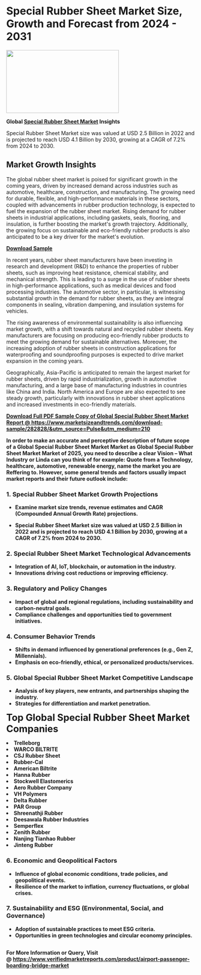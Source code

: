 <H1>Special Rubber Sheet Market Size, Growth and Forecast from 2024 - 2031</H1><img class="aligncenter size-medium wp-image-584254" src="https://thirdeyenews.in/wp-content/uploads/2024/09/Global-Market-Research-300x168.jpeg" alt="" width="300" height="168" /><p><strong>Global&nbsp;<a href="https://www.marketsizeandtrends.com/download-sample/282828/&amp;utm_source=Pulse&amp;utm_medium=210">Special Rubber Sheet Market</a> Insights</strong></p><p>Special Rubber Sheet Market size was valued at USD 2.5 Billion in 2022 and is projected to reach USD 4.1 Billion by 2030, growing at a CAGR of 7.2% from 2024 to 2030.</p><p><h2>Market Growth Insights</h2> <p>The global rubber sheet market is poised for significant growth in the coming years, driven by increased demand across industries such as automotive, healthcare, construction, and manufacturing. The growing need for durable, flexible, and high-performance materials in these sectors, coupled with advancements in rubber production technology, is expected to fuel the expansion of the rubber sheet market. Rising demand for rubber sheets in industrial applications, including gaskets, seals, flooring, and insulation, is further boosting the market's growth trajectory. Additionally, the growing focus on sustainable and eco-friendly rubber products is also anticipated to be a key driver for the market's evolution.</p> <p><strong><a href="download-sample-link">Download Sample</a></strong></p> <p>In recent years, rubber sheet manufacturers have been investing in research and development (R&D) to enhance the properties of rubber sheets, such as improving heat resistance, chemical stability, and mechanical strength. This is leading to a surge in the use of rubber sheets in high-performance applications, such as medical devices and food processing industries. The automotive sector, in particular, is witnessing substantial growth in the demand for rubber sheets, as they are integral components in sealing, vibration dampening, and insulation systems for vehicles.</p> <p>The rising awareness of environmental sustainability is also influencing market growth, with a shift towards natural and recycled rubber sheets. Key manufacturers are focusing on producing eco-friendly rubber products to meet the growing demand for sustainable alternatives. Moreover, the increasing adoption of rubber sheets in construction applications for waterproofing and soundproofing purposes is expected to drive market expansion in the coming years.</p> <p>Geographically, Asia-Pacific is anticipated to remain the largest market for rubber sheets, driven by rapid industrialization, growth in automotive manufacturing, and a large base of manufacturing industries in countries like China and India. North America and Europe are also expected to see steady growth, particularly with innovations in rubber sheet applications and increased investments in eco-friendly materials.</p> <p><strong><a href="get-more-insights-link"></p><p><span class=""><strong>Download Full PDF Sample Copy of Global Special Rubber Sheet Market Report</strong> @ <a href="https://www.marketsizeandtrends.com/download-sample/282828/&amp;utm_source=Pulse&amp;utm_medium=210" target="_blank">https://www.marketsizeandtrends.com/download-sample/282828/&amp;utm_source=Pulse&amp;utm_medium=210</a></span></p><p>In order to make an accurate and perceptive description of future scope of a Global&nbsp;Special Rubber Sheet Market Market as Global&nbsp;Special Rubber Sheet Market Market of 2025, you need to describe a clear Vision &ndash; What Industry or Linda can you think of for example: Quote from a Technology, healthcare, automotive, renewable energy, name the market you are Reffering to. However, some general trends and factors usually impact market reports and their future outlook include:</p><h3>1.&nbsp;<strong>Special Rubber Sheet Market Growth Projections</strong></h3><ul><li>Examine market size trends, revenue estimates and CAGR (Compounded Annual Growth Rate) projections.</li><li><p>Special Rubber Sheet Market size was valued at USD 2.5 Billion in 2022 and is projected to reach USD 4.1 Billion by 2030, growing at a CAGR of 7.2% from 2024 to 2030.</p></li></ul><h3>2.&nbsp;<strong>Special Rubber Sheet Market Technological Advancements</strong></h3><ul><li>Integration of AI, IoT, blockchain, or automation in the industry.</li><li>Innovations driving cost reductions or improving efficiency.</li></ul><h3>3.&nbsp;<strong>Regulatory and Policy Changes</strong></h3><ul><li>Impact of global and regional regulations, including sustainability and carbon-neutral goals.</li><li>Compliance challenges and opportunities tied to government initiatives.</li></ul><h3>4.&nbsp;<strong>Consumer Behavior Trends</strong></h3><ul><li>Shifts in demand influenced by generational preferences (e.g., Gen Z, Millennials).</li><li>Emphasis on eco-friendly, ethical, or personalized products/services.</li></ul><h3>5.&nbsp;<strong>Global Special Rubber Sheet Market Competitive Landscape</strong></h3><ul><li>Analysis of key players, new entrants, and partnerships shaping the industry.</li><li>Strategies for differentiation and market penetration.</li></ul><p data-pm-slice="1 1 []"><span style="color: inherit; font-family: inherit; font-size: 25px;">Top Global Special Rubber Sheet Market Companies</span></p><div class="" data-test-id=""><p><li>Trelleborg</li><li> WARCO BILTRITE</li><li> CSJ Rubber Sheet</li><li> Rubber-Cal</li><li> American Biltrite</li><li> Hanna Rubber</li><li> Stockwell Elastomerics</li><li> Aero Rubber Company</li><li> VH Polymers</li><li> Delta Rubber</li><li> PAR Group</li><li> Shreenathji Rubber</li><li> Deesawala Rubber Industries</li><li> Semperflex</li><li> Zenith Rubber</li><li> Nanjing Tianhao Rubber</li><li> Jinteng Rubber</li></p></div><h3>6.&nbsp;<strong>Economic and Geopolitical Factors</strong></h3><ul><li>Influence of global economic conditions, trade policies, and geopolitical events.</li><li>Resilience of the market to inflation, currency fluctuations, or global crises.</li></ul><h3>7.&nbsp;<strong>Sustainability and ESG (Environmental, Social, and Governance)</strong></h3><ul><li>Adoption of sustainable practices to meet ESG criteria.</li><li>Opportunities in green technologies and circular economy principles.</li></ul><h2><strong style="font-size: 14px;">For More Information or Query, Visit @&nbsp;</strong><a style="background-color: #ffffff; font-size: 14px;" href="https://www.marketsizeandtrends.com/report/special-rubber-sheet-market/" target="_blank">https://www.verifiedmarketreports.com/product/airport-passenger-boarding-bridge-market</a></h2>
